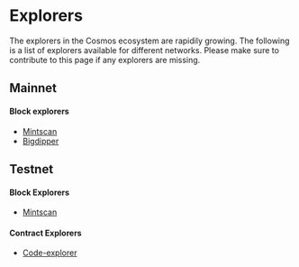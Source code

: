 # Explorers

The explorers in the Cosmos ecosystem are rapidily growing. The following is a list of explorers available for different networks. Please make sure to contribute to this page if any explorers are missing.  


## Mainnet

#### Block explorers
- [Mintscan](https://www.mintscan.io/osmosis)
- [Bigdipper](https://osmosis.bigdipper.live/)


## Testnet
#### Block Explorers
- [Mintscan](https://testnet.mintscan.io/osmosis-testnet)

#### Contract Explorers
- [Code-explorer](https://osmosis-contracts.web.app/#/codes)
